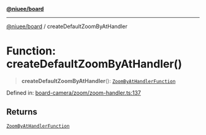 [**@niuee/board**](../README.md)

***

[@niuee/board](../globals.md) / createDefaultZoomByAtHandler

# Function: createDefaultZoomByAtHandler()

> **createDefaultZoomByAtHandler**(): [`ZoomByAtHandlerFunction`](../type-aliases/ZoomByAtHandlerFunction.md)

Defined in: [board-camera/zoom/zoom-handler.ts:137](https://github.com/niuee/board/blob/e6c1edcccf6525a0cc9088782c7c4653e837f533/src/board-camera/zoom/zoom-handler.ts#L137)

## Returns

[`ZoomByAtHandlerFunction`](../type-aliases/ZoomByAtHandlerFunction.md)
